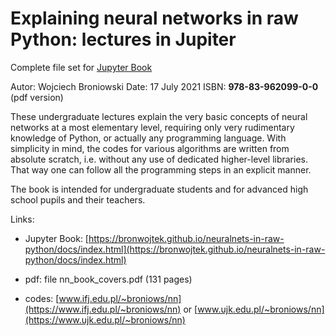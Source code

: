 # Explaining neural networks in raw Python: lectures in Jupiter

Complete file set for [Jupyter Book](https://beta.jupyterbook.org/intro.html)

Autor: Wojciech Broniowski
Date:  17 July 2021
ISBN: **978-83-962099-0-0** (pdf version)


These undergraduate lectures explain the very basic concepts of neural networks at a most elementary level, requiring only very rudimentary knowledge of Python, or actually any programming language. With simplicity in mind, the codes for various algorithms are written from absolute scratch, i.e. without any use of dedicated higher-level libraries. That way one can follow all the programming steps in an explicit manner.

The book is intended for undergraduate students and for advanced high school pupils and their teachers.

Links:

- Jupyter Book: 
[https://bronwojtek.github.io/neuralnets-in-raw-python/docs/index.html](https://bronwojtek.github.io/neuralnets-in-raw-python/docs/index.html)

- pdf: file nn_book_covers.pdf (131 pages)

- codes: [www.ifj.edu.pl/~broniows/nn](https://www.ifj.edu.pl/~broniows/nn) or [www.ujk.edu.pl/~broniows/nn](https://www.ujk.edu.pl/~broniows/nn)
